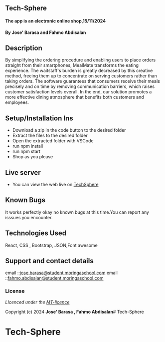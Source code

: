 ## Tech-Sphere
#### The app is an electronic online shop,15/11/2024
#### **By Jose' Barasa and Fahmo Abdisalan**
## Description
 By simplifying the ordering procedure and enabling users to place orders straight from their smartphones, MealMate transforms the eating experience. The waitstaff's burden is greatly decreased by this creative method, freeing them up to concentrate on serving customers rather than taking orders. The software guarantees that consumers receive their meals precisely and on time by removing communication barriers, which raises customer satisfaction levels overall. In the end, our solution promotes a more effective dining atmosphere that benefits both customers and employees.

## Setup/Installation Ins
* Download a zip in the code button to the desired folder
* Extract the files to the desired folder
* Open the extracted folder with VSCode
* run npm install
* run npm start
* Shop as you please


## Live server
* You can view the web live on [TechSphere](https://github.com/Jose-Barasa1/Tech-Sphere.git)
## Known Bugs
It works perfectly okay no known bugs at this time.You can report any isssues you encounter.

## Technologies Used
React, CSS , Bootstrap, JSON,Font awesome

## Support and contact details
email ::jose.barasa@student.moringaschool.com
email ::fahmo.abdisalan@student.moringaschool.com

### License
*LIcenced under the [MT-licence](https://github.com/Jose-Barasa1/Tech-Sphere.git)*

Copyright (c) 2024 **Jose' Barasa , Fahmo Abdisalan**# Tech-Sphere
# Tech-Sphere